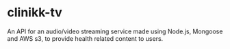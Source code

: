 # clinikk-tv

An API for an audio/video streaming service made using Node.js, Mongoose and AWS s3, to provide health related content to users.
